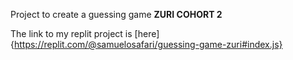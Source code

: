 Project to create a guessing game **ZURI COHORT 2**

The link to my replit project is [here]{https://replit.com/@samuelosafari/guessing-game-zuri#index.js}
